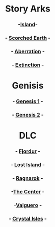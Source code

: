 
<div align="center">

# Story Arks

### -[Island](Island.md)-


### - [Scorched Earth](Scorched-Earth.md) - 


### - [Aberration](Aberration.md) - 


### - [Extinction](Extinction.md) - 


# Genisis 
### - [Genesis 1](Genesis1.md) - 


### - [Genesis 2](Genesis2.md) -

# DLC
### - [Fjordur](Fjordur.md) - 


### - [Lost Island](Lost-Island.md) - 


### - [Ragnarok](Ragnarok.md) - 


### -[The Center](TheCenter.md) - 


### -[Valguero](Valguero.md) - 


### - [Crystal Isles](Crystal-Isles.md) -


</div>
